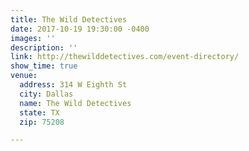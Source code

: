 ```yaml
---
title: The Wild Detectives
date: 2017-10-19 19:30:00 -0400
images: ''
description: ''
link: http://thewilddetectives.com/event-directory/
show_time: true
venue:
  address: 314 W Eighth St
  city: Dallas
  name: The Wild Detectives
  state: TX
  zip: 75208

---
```

